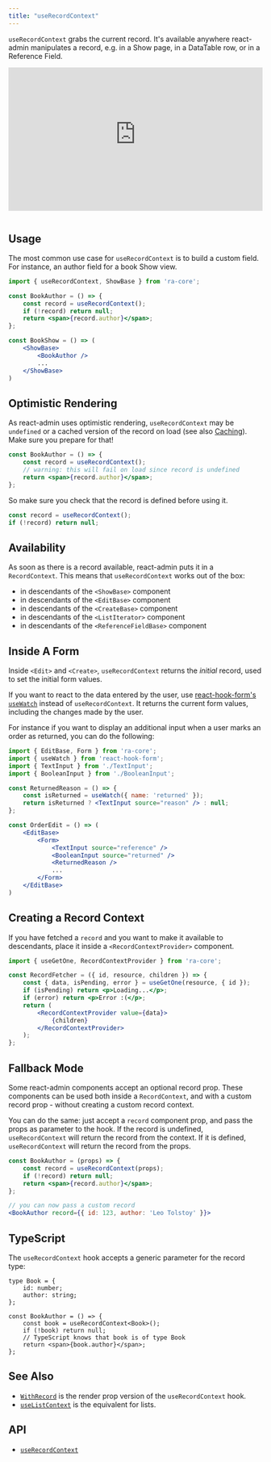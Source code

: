 ```yaml
---
title: "useRecordContext"
---
```


`useRecordContext` grabs the current record. It's available anywhere react-admin manipulates a record, e.g. in a Show page, in a DataTable row, or in a Reference Field.

<iframe src="https://www.youtube-nocookie.com/embed/YLwx-EZfGFk" title="YouTube video player" frameborder="0" allow="accelerometer; autoplay; clipboard-write; encrypted-media; gyroscope; picture-in-picture; web-share" allowfullscreen style="aspect-ratio: 16 / 9;width:100%;margin-bottom:1em;"></iframe>

## Usage

The most common use case for `useRecordContext` is to build a custom field. For instance, an author field for a book Show view. 

```jsx
import { useRecordContext, ShowBase } from 'ra-core';

const BookAuthor = () => {
    const record = useRecordContext();
    if (!record) return null;
    return <span>{record.author}</span>;
};

const BookShow = () => (
    <ShowBase>
        <BookAuthor />
        ...
    </ShowBase>
)
```

## Optimistic Rendering

As react-admin uses optimistic rendering, `useRecordContext` may be `undefined` or a cached version of the record on load (see also [Caching](./Caching.md#optimistic-rendering)). Make sure you prepare for that! 

```jsx
const BookAuthor = () => {
    const record = useRecordContext();
    // warning: this will fail on load since record is undefined    
    return <span>{record.author}</span>;
};
```

So make sure you check that the record is defined before using it.

```jsx
const record = useRecordContext();
if (!record) return null;
```

## Availability

As soon as there is a record available, react-admin puts it in a `RecordContext`. This means that `useRecordContext` works out of the box:

- in descendants of the `<ShowBase>` component
- in descendants of the `<EditBase>` component
- in descendants of the `<CreateBase>` component
- in descendants of the `<ListIterator>` component
- in descendants of the `<ReferenceFieldBase>` component

## Inside A Form

Inside `<Edit>` and `<Create>`, `useRecordContext` returns the *initial* record, used to set the initial form values. 

If you want to react to the data entered by the user, use [react-hook-form's `useWatch`](https://react-hook-form.com/docs/usewatch/) instead of `useRecordContext`. It returns the current form values, including the changes made by the user.

For instance if you want to display an additional input when a user marks an order as returned, you can do the following:

```jsx
import { EditBase, Form } from 'ra-core';
import { useWatch } from 'react-hook-form';
import { TextInput } from './TextInput';
import { BooleanInput } from './BooleanInput';

const ReturnedReason = () => {
    const isReturned = useWatch({ name: 'returned' });
    return isReturned ? <TextInput source="reason" /> : null;
};

const OrderEdit = () => (
    <EditBase>
        <Form>
            <TextInput source="reference" />
            <BooleanInput source="returned" />
            <ReturnedReason />
            ...
        </Form>
    </EditBase>
)
```

## Creating a Record Context

If you have fetched a `record` and you want to make it available to descendants, place it inside a `<RecordContextProvider>` component.

```jsx
import { useGetOne, RecordContextProvider } from 'ra-core';

const RecordFetcher = ({ id, resource, children }) => {
    const { data, isPending, error } = useGetOne(resource, { id });
    if (isPending) return <p>Loading...</p>;
    if (error) return <p>Error :(</p>;
    return (
        <RecordContextProvider value={data}>
            {children}
        </RecordContextProvider>
    );
};
```

## Fallback Mode

Some react-admin components accept an optional record prop. These components can be used both inside a `RecordContext`, and with a custom record prop - without creating a custom record context.

You can do the same: just accept a `record` component prop, and pass the props as parameter to the hook. If the record is undefined, `useRecordContext` will return the record from the context. If it is defined, `useRecordContext` will return the record from the props.

```jsx
const BookAuthor = (props) => {
    const record = useRecordContext(props);
    if (!record) return null;
    return <span>{record.author}</span>;
};

// you can now pass a custom record
<BookAuthor record={{ id: 123, author: 'Leo Tolstoy' }}>
```

## TypeScript

The `useRecordContext` hook accepts a generic parameter for the record type:

```tsx
type Book = {
    id: number;
    author: string;
};

const BookAuthor = () => {
    const book = useRecordContext<Book>();
    if (!book) return null;
    // TypeScript knows that book is of type Book
    return <span>{book.author}</span>;
};
```

## See Also

* [`WithRecord`](./WithRecord.md) is the render prop version of the `useRecordContext` hook.
* [`useListContext`](./useListContext.md) is the equivalent for lists.

## API

* [`useRecordContext`]

[`useRecordContext`]: https://github.com/marmelab/react-admin/blob/master/packages/ra-core/src/controller/record/useRecordContext.ts

